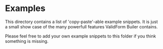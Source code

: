 # Examples

This directory contains a list of 'copy-paste'-able example snippets.
It is just a small show case of the many powerfull features ValidForm Builer contains.

Please feel free to add your own example snippets to this folder if you think something is missing.